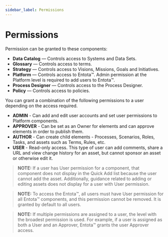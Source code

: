 ```yaml
---
sidebar_label: Permissions
---
```


# Permissions

Permission can be granted to these components:

  - **Data Catalog** — Controls access to Systems and Data Sets.
  - **Glossary** — Controls access to terms.
  - **Strategy** — Controls access to Visions, Missions, Goals and
    Initiatives.
  - **Platform** — Controls access to Entota™. Admin permission at the
    Platform level is required to add users to Entota™.
  - **Process Designer** — Controls access to the Process Designer.
  - **Policy** — Controls access to policies.

You can grant a combination of the following permissions to a user
depending on the access required.

  - **ADMIN** - Can add and edit user accounts and set user permissions
    to Platform components.
  - **APPROVER** - Can be set as an Owner for elements and can approve
    elements in order to publish them.
  - **AUTHOR** - Can create child elements - Processes, Scenarios,
    Roles, Tasks, and assets such as Terms, Rules, etc.
  - **USER** - Read-only access. This type of user can add comments,
    share a URL and view change history for an asset, but cannot sponsor
    an asset or otherwise edit it.

>**NOTE:** If a user has User permission for a component, that component
does not display in the Quick Add list because the user cannot add the
asset. Additionally, guidance related to adding or editing assets does
not display for a user with User permission.

>**NOTE:** To access the Entota™, all users must have User permission for
all Entota™ components, and this permission cannot be removed. It is
granted by default to all users.

>**NOTE:** If multiple permissions are assigned to a user, the level with
the broadest permission is used. For example, if a user is assigned as
both a User and an Approver, Entota™ grants the user Approver access.
